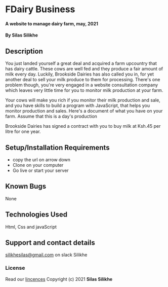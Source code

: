 # FDairy Business
#### A website to manage dairy farm, may, 2021

#### By **Silas Silikhe**

## Description

You just landed yourself a great deal and acquired a farm upcountry that has dairy cattle. These cows are well fed and they produce a fair amount of milk every day. Luckily, Brookside Dairies has also called you in, for yet another deal to sell your milk produce to them for processing. There's one problem though, you're very engaged in a website consultation company which leaves very little time for you to monitor milk production at your farm.

Your cows will make you rich if you monitor their milk production and sale, and you have skills to build a program with JavaScript, that helps you monitor production and sales. Here's a document of what you have on your farm. Assume that this is a day's production

Brookside Dairies has signed a contract with you to buy milk at Ksh.45 per litre for one year.

## Setup/Installation Requirements

- copy the url on arrow down
- Clone on your computer
- Go live or start your server

## Known Bugs

None
## Technologies Used

Html, Css and javaScript

## Support and contact details

silikhesilas@gmail.com on slack Silikhe

### License

Read our [lincences](./Lincense)
Copyright (c) 2021 **Silas Silikhe**
